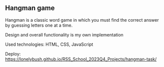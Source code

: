 ## Hangman game
Hangman is a classic word game in which you must find the correct answer by guessing letters one at a time.

Design and overall functionality is my own implementation

Used technologies: HTML, CSS, JavaScript

Deploy: https://lonelybush.github.io/RSS_School_2023Q4_Projects/hangman-task/
